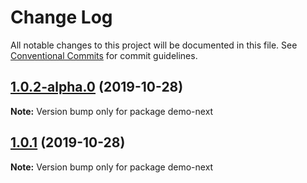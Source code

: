 # Change Log

All notable changes to this project will be documented in this file.
See [Conventional Commits](https://conventionalcommits.org) for commit guidelines.

## [1.0.2-alpha.0](https://github.com/tinacms/tinacms/compare/demo-next@1.0.1-alpha.0...demo-next@1.0.2-alpha.0) (2019-10-28)

**Note:** Version bump only for package demo-next





## [1.0.1](https://github.com/tinacms/tinacms/compare/demo-next@1.0.1-alpha.0...demo-next@1.0.1) (2019-10-28)

**Note:** Version bump only for package demo-next
